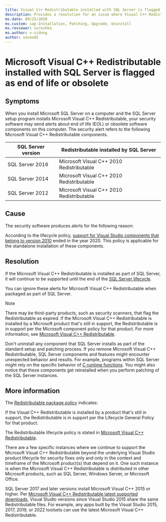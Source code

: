 ```yaml
---
title: Visual C++ Redistributable installed with SQL Server is flagged as end of life or obsolete
description: Provides a resolution for an issue where Visual C++ Redistributable installed with SQL Server is flagged as end of life or obsolete.
ms.date: 09/25/2020
ms.custom: sap:Installation, Patching, Upgrade, Uninstall
ms.reviewer: sureshka
ms.author: v-sidong
author: sevend2
---
```

# Microsoft Visual C++ Redistributable installed with SQL Server is flagged as end of life or obsolete

## Symptoms

When you install Microsoft SQL Server on a computer and the SQL Server setup program installs Microsoft Visual C++ Redistributable, your security software may send alerts about end of life (EOL) or obsolete software components on this computer. The security alert refers to the following Microsoft Visual C++ Redistributable components.

|SQL Server version|Redistributable installed by SQL Server|
|-|-|
|SQL Server 2016|Microsoft Visual C++ 2010 Redistributable|
|SQL Server 2014|Microsoft Visual C++ 2010 Redistributable|
|SQL Server 2012|Microsoft Visual C++ 2010 Redistributable|

## Cause

The security software produces alerts for the following reason:

According to the lifecycle policy, [support for Visual Studio components that belong to version 2010](/lifecycle/products/visual-studio-2010) ended in the year 2020. This policy is applicable for the standalone installation of these components.

## Resolution

If the Microsoft Visual C++ Redistributable is installed as part of SQL Server, it will continue to be supported until the end of the [SQL Server lifecycle](/sql/sql-server/end-of-support/sql-server-end-of-support-overview).

You can ignore these alerts for Microsoft Visual C++ Redistributable when packaged as part of SQL Server.

> [!NOTE]
> There may be third-party products, such as security scanners, that flag the Redistributable as expired. If the Microsoft Visual C++ Redistributable is installed by a Microsoft product that's still in support, the Redistributable is in support per the Microsoft component policy for that product. For more information, see [Microsoft Visual C++ Redistributable](/visualstudio/productinfo/vs-servicing#microsoft-visual-c-redistributable).

Don't uninstall any component that SQL Server installs as part of the standard setup and patching process. If you remove Microsoft Visual C++ Redistributable, SQL Server components and features might encounter unexpected behavior and results. For example, programs within SQL Server might rely on the specific behavior of [C runtime functions](/cpp/c-runtime-library/reference/crt-alphabetical-function-reference). You might also notice that these components get reinstalled when you perform patching of the SQL Server instances.

## More information

The [Redistributable package policy](/troubleshoot/developer/visualstudio/cpp/libraries/minimum-service-pack-levels#summary) indicates:

If the Visual C++ Redistributable is installed by a product that's still in support, the Redistributable is in support per the Lifecycle General Policy for that product.

The Redistributable lifecycle policy is stated in [Microsoft Visual C++ Redistributable](/visualstudio/releases/2019/servicing-vs2019#microsoft-visual-c-redistributable).  

There are a few specific instances where we continue to support the Microsoft Visual C++ Redistributable beyond the underlying Visual Studio product lifecycle for security fixes only and only in the context and timeframe of the Microsoft product(s) that depend on it. One such instance is when the Microsoft Visual C++ Redistributable is distributed in other Microsoft products, such as SQL Server, Windows Server, or Microsoft Office.

SQL Server 2017 and later versions install Microsoft Visual C++ 2015 or higher. Per [Microsoft Visual C++ Redistributable latest supported downloads](/cpp/windows/latest-supported-vc-redist), Visual Studio versions since Visual Studio 2015 share the same Redistributable files. For example, any apps built by the Visual Studio 2015, 2017, 2019, or 2022 toolsets can use the latest Microsoft Visual C++ Redistributable.
